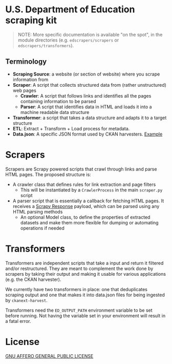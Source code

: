 # U.S. Department of Education scraping kit

> NOTE: More specific documentation is available "on the spot", in the module 
> directories (e.g. `edscrapers/scrapers` or `edscrapers/transformers`).

## Terminology

- **Scraping Source**: a website (or section of website) where you scrape 
  information from
- **Scraper**: A script that collects structured data from (rather 
  unstructured) web pages
    - **Crawler**: A script that follows links and identifies all the pages 
      containing information to be parsed
    - **Parser**: A script that identifies data in HTML and loads it into a 
      machine readable data structure
- **Transformer**: a script that takes a data structure and adapts it to a 
  target structure
- **ETL**: Extract + Transform + Load process for metadata.
- **Data.json**: A specific JSON format used by CKAN harvesters. 
  [Example](https://www2.ed.gov/data.json)


# Scrapers

Scrapers are Scrapy powered scripts that crawl through links and parse HTML 
pages. The proposed structure is:

- A crawler class that defines rules for link extraction and page filters
  * This will be instantiated by a `CrawlerProcess` in the main `scraper.py` script
- A parser script that is essentially a callback for fetching HTML pages. It 
  receives a [Scrapy Response](https://docs.scrapy.org/en/latest/topics/request-response.html#scrapy.http.Response) 
  payload, which can be parsed using any HTML parsing methods
  - An optional Model class, to define the properties of extracted datasets and 
    make them more flexible for dumping or automating operations if needed


# Transformers

Transformers are independent scripts that take a input and return it filtered 
and/or restructured. They are meant to complement the work done by scrapers by 
taking their output and making it usable for various applications (e.g. the CKAN 
harvester).

We currently have two transformers in place: one that deduplicates scraping 
output and one that makes it into data.json files for being ingested by 
`ckanext-harvest`.

Transformers need the `ED_OUTPUT_PATH` environment variable to be set before
running. Not having the variable set in your environment will result in a fatal
error.


# License

[GNU AFFERO GENERAL PUBLIC LICENSE](LICENSE.md)
